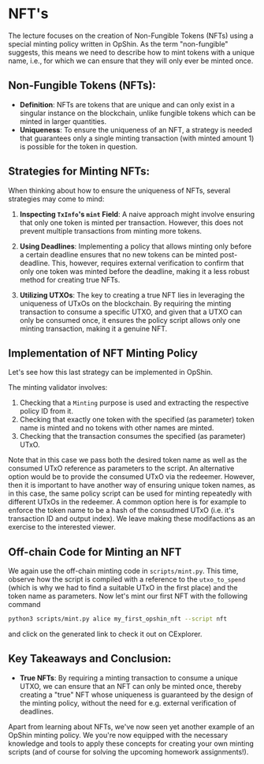 # NFT's

The lecture focuses on the creation of Non-Fungible Tokens (NFTs) using a special minting policy written in OpShin. As the term "non-fungible" suggests, this means we need to describe how to mint tokens with a unique name, i.e., for which we can ensure that they will only ever be minted once.

## Non-Fungible Tokens (NFTs):

- **Definition**: NFTs are tokens that are unique and can only exist in a singular instance on the blockchain, unlike fungible tokens which can be minted in larger quantities.
- **Uniqueness**: To ensure the uniqueness of an NFT, a strategy is needed that guarantees only a single minting transaction (with minted amount 1) is possible for the token in question.

## Strategies for Minting NFTs:

When thinking about how to ensure the uniqueness of NFTs, several strategies may come to mind:

1. **Inspecting `TxInfo`'s `mint` Field**: A naive approach might involve ensuring that only one token is minted per transaction. However, this does not prevent multiple transactions from minting more tokens.
   
2. **Using Deadlines**: Implementing a policy that allows minting only before a certain deadline ensures that no new tokens can be minted post-deadline. This, however, requires external verification to confirm that only one token was minted before the deadline, making it a less robust method for creating true NFTs.

3. **Utilizing UTXOs**: The key to creating a true NFT lies in leveraging the uniqueness of UTxOs on the blockchain. By requiring the minting transaction to consume a specific UTXO, and given that a UTXO can only be consumed once, it ensures the policy script allows only one minting transaction, making it a genuine NFT.

## Implementation of NFT Minting Policy

Let's see how this last strategy can be implemented in OpShin.
<!-- [NOTES TO PRESENTER]
Go through `lecture/nft.py` and explain the script.
-->
The minting validator involves:
1. Checking that a `Minting` purpose is used and extracting the respective policy ID from it.
2. Checking that exactly one token with the specified (as parameter) token name is minted and no tokens with other names are minted.
3. Checking that the transaction consumes the specified (as parameter) UTxO.

Note that in this case we pass both the desired token name as well as the consumed UTxO reference as parameters to the script. An alternative option would be to provide the consumed UTxO via the redeemer. However, then it is important to have another way of ensuring unique token names, as in this case, the same policy script can be used for minting repeatedly with different UTxOs in the redeemer. A common option here is for example to enforce the token name to be a hash of the consudmed UTxO (i.e. it's transaction ID and output index). We leave making these modifactions as an exercise to the interested viewer.

## Off-chain Code for Minting an NFT

We again use the off-chain minting code in `scripts/mint.py`. This time, observe how the script is compiled with a reference to the `utxo_to_spend` (which is why we had to find a suitable UTxO in the first place) and the token name as parameters. Now let's mint our first NFT with the following command
```bash
python3 scripts/mint.py alice my_first_opshin_nft --script nft
```
and click on the generated link to check it out on CExplorer.

## Key Takeaways and Conclusion:

- **True NFTs**: By requiring a minting transaction to consume a unique UTXO, we can ensure that an NFT can only be minted once, thereby creating a "true" NFT whose uniqueness is guaranteed by the design of the minting policy, without the need for e.g. external verification of deadlines.

Apart from learning about NFTs, we've now seen yet another example of an OpShin minting policy. We you're now equipped with the necessary knowledge and tools to apply these concepts for creating your own minting scripts (and of course for solving the upcoming homework assignments!).